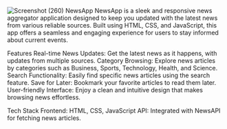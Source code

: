 ![Screenshot (260)](https://github.com/user-attachments/assets/814e1d53-d396-4900-9ede-b0d7552706be)
NewsApp
NewsApp is a sleek and responsive news aggregator application designed to keep you updated with the latest news from various reliable sources. 
Built using HTML, CSS, and JavaScript, this app offers a seamless and engaging experience for users to stay informed about current events.

Features
Real-time News Updates: Get the latest news as it happens, with updates from multiple sources.
Category Browsing: Explore news articles by categories such as Business, Sports, Technology, Health, and Science.
Search Functionality: Easily find specific news articles using the search feature.
Save for Later: Bookmark your favorite articles to read them later.
User-friendly Interface: Enjoy a clean and intuitive design that makes browsing news effortless.

Tech Stack
Frontend: HTML, CSS, JavaScript 
API: Integrated with NewsAPI for fetching news articles.
